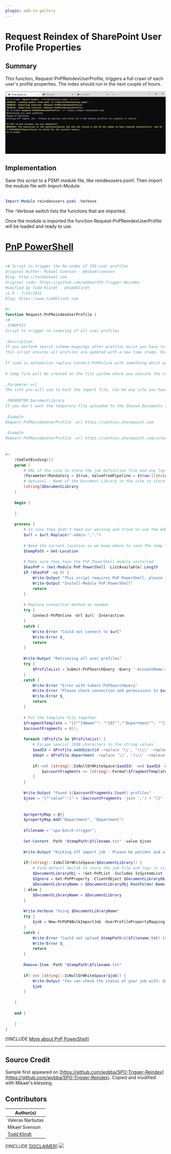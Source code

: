 ```yaml
---
plugin: add-to-gallery
---
```


# Request Reindex of SharePoint User Profile Properties

## Summary

This function, Request-PnPReindexUserProfile, triggers a full crawl of each user's profile properties. The index should run in the next couple of hours.

![Example Screenshot](assets/example.png)

## Implementation
Save this script to a PSM1 module file, like reindexusers.psm1. Then import the module file with Import-Module:
```powershell

Import-Module reindexusers.psm1 -Verbose

```
The -Verbose switch lists the functions that are imported.

Once the module is imported the function Request-PnPReindexUserProfile will be loaded and ready to use.

# [PnP PowerShell](#tab/pnpps)

```powershell

<# Script to trigger the Re-index of SPO user profiles
Original Author: Mikael Svenson - @mikaelsvenson
Blog: http://techmikael.com
Original code: https://github.com/wobba/SPO-Trigger-Reindex 
Modified by Todd Klindt - @toddklindt
v1.0 - 7/25/2022
Blog: https://www.toddklindt.com

#>
function Request-PnPReindexUserProfile {
<#
.SYNOPSIS
Script to trigger re-indexing of all user profiles

.Description
If you perform search schema mappings after profiles exist you have to update the last modified time on a profile for it to be re-indexed.
This script ensures all profiles are updated with a new time stamp. Once the import job completes allow 4-24h for profiles to be updated in search.

If used in automation replace Connect-PnPOnline with something which works for you. 

A temp file will be created on the file system where you execute the command. That temp file will also be uploaded to the "Shared Documents" library in the site you pass in the -url parameter. The account you connect with must have write permission to the -url site and have the SharePoint Admin role in the tenant. 

.Parameter url
The site you will use to host the import file. Can be any site you have write access to. DO NOT use the admin site.

.PARAMETER DocumentLibrary
If you don't want the temporary file uploaded to the Shared Documents library of your site, specific a different library here. Use Get-PnPList after connecting to get a list of the available document libraries. 

.Example 
Request-PnPReindexUserProfile -url https://contoso.sharepoint.com

.Example 
Request-PnPReindexUserProfile -url https://contoso.sharepoint.com/sites/IT -DocumentLibrary Foo


#>    
    [CmdletBinding()]
    param (
        # URL of the site to store the job definition file and any log files. In the form of https://contoso.sharepoint.com
        [Parameter(Mandatory = $true, ValueFromPipeline = $true)][string]$url,
        # Optional - Name of the Document Library in the site to store the job definition and log files. Should look like "Shared Documents" If no value is passed the oldest document library in the site will be used. That's usually "Shared Documents"
        [string]$DocumentLibrary
    )
    
    begin {
        
    }
    
    process {
        # In case they didn't heed our warning and tried to use the Admin site
        $url = $url.Replace("-admin.",".")

        # Need the current location so we know where to save the temp file
        $tempPath = Get-Location

        # Make sure they have the PnP.PowerShell module installed
        $hasPnP = (Get-Module PnP.PowerShell -ListAvailable).Length
        if ($hasPnP -eq 0) {
            Write-Output "This script requires PnP PowerShell, please install it"
            Write-Output "Install-Module PnP.PowerShell"
            return
        }

        # Replace connection method as needed
        try {
            Connect-PnPOnline -Url $url -Interactive
        }
        catch {
            Write-Error "Could not connect to $url"
            Write-Error $_
            return
        }
        
        Write-Output "Retrieving all user profiles"
        try {
            $ProfileList = Submit-PnPSearchQuery -Query '-AccountName:spofrm -AccountName:spoapp -AccountName:app@sharepoint -AccountName:spocrawler -AccountName:spocrwl -PreferredName:"Foreign Principal"' -SourceId "b09a7990-05ea-4af9-81ef-edfab16c4e31" -SelectProperties "aadobjectid", "department", "write" -All -TrimDuplicates:$false -RelevantResults -ErrorAction Stop
        }
        catch {
            Write-Error "Error with Submit-PnPSearchQuery"
            Write-Error "Please check connection and permissions to $url and try again"
            Write-Error $_
            return
        }

        # Put the template file together
        $fragmentTemplate = "{{""IdName"": ""{0}"",""Department"": ""{1}""}}";
        $accountFragments = @();

        foreach ($Profile in $ProfileList) {
            # Escape special JSON characters in the string values
            $aadId = $Profile.aadobjectid -replace '\\', '\\\\' -replace '"', '\"'
            $dept = $Profile.department -replace '\\', '\\\\' -replace '"', '\"'

            if(-not [string]::IsNullOrWhiteSpace($aadId) -and $aadId -ne "00000000-0000-0000-0000-000000000000") {
                $accountFragments += [string]::Format($fragmentTemplate, $aadId, $dept)
            }
        }

        Write-Output "Found $($accountFragments.Count) profiles"
        $json = "{""value"":[" + ($accountFragments -join ',') + "]}"

        
        $propertyMap = @{}
        $propertyMap.Add("Department", "Department")
        
        $filename = "upa-batch-trigger";

        Set-Content -Path "$tempPath\$filename.txt" -value $json

        Write-Output "Kicking off import job - Please be patient and allow for 4-24h before profiles are updates in search.`n`nDo NOT re-run because you are impatient!"

        if([string]::IsNullOrWhiteSpace($DocumentLibrary)) {
            # Find default doclib to store the job file and logs in since one was not passed
            $DocumentLibraryObj = (Get-PnPList -Includes IsSystemList | Where-Object -Property IsSystemList -EQ -Value $false | Where-Object -Property BaseType -EQ -Value "DocumentLibrary" | Sort-Object -Property Created)[0]
            $Ignore = Get-PnPProperty -ClientObject $DocumentLibraryObj -Property RootFolder
            $DocumentLibraryName = $DocumentLibraryObj.RootFolder.Name
        } else {
            $DocumentLibraryName = $DocumentLibrary
        }

        Write-Verbose "Using $DocumentLibraryName"
        try {
            $job = New-PnPUPABulkImportJob -UserProfilePropertyMapping $propertyMap -IdType CloudId -IdProperty "IdName" -Folder $DocumentLibraryName -Path "$tempPath\$filename.txt"
        }
        catch {
            Write-Error "Could not upload $tempPath\$($filename.txt) to $url"
            Write-Error $_
            return
        }
        
        Remove-Item -Path "$tempPath\$filename.txt"
        
        if(-not [string]::IsNullOrWhiteSpace($job)) {
            Write-Output "You can check the status of your job with: Get-PnPUPABulkImportStatus -JobId $($job.JobId)"
            $job
        }
                
    }
    
    end {
        
    }
}

```
[!INCLUDE [More about PnP PowerShell](../../docfx/includes/MORE-PNPPS.md)]
***


## Source Credit

Sample first appeared on [https://github.com/wobba/SPO-Trigger-Reindex](https://github.com/wobba/SPO-Trigger-Reindex). Copied and modified with Mikael's blessing.

## Contributors

| Author(s) |
|-----------|
| Valeras Narbutas |
| Mikael Svenson |
| [Todd Klindt](https://www.toddklindt.com)|


[!INCLUDE [DISCLAIMER](../../docfx/includes/DISCLAIMER.md)]
<img src="https://m365-visitor-stats.azurewebsites.net/script-samples/scripts/spo-request-pnp-reindex-user-profile" aria-hidden="true" />
